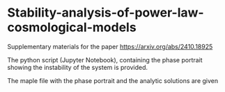 # Stability-analysis-of-power-law-cosmological-models
Supplementary materials for the paper https://arxiv.org/abs/2410.18925 

The python script (Jupyter Notebook), containing the phase portrait showing the instability of the system is provided. 

The maple file with the phase portrait and the analytic solutions are given
